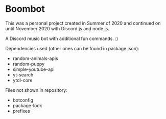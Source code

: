 # Boombot
This was a personal project created in Summer of 2020 and continued on until November 2020 with Discord.js and node.js.

A Discord music bot with additional fun commands. :)

Dependencies used (other ones can be found in package.json):
- random-animals-apis
- random-puppy
- simple-youtube-api
- yt-search
- ytdl-core

Files not shown in repository:
- botconfig
- package-lock
- prefixes
